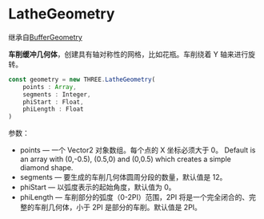 # LatheGeometry

继承自[BufferGeometry](../核心/02.BufferGeometry)

**车削缓冲几何体**，创建具有轴对称性的网格，比如花瓶。车削绕着 Y 轴来进行旋转。

<MyIframe src="https://xarzhi.github.io/geometry/index.html#LatheGeometry"></MyIframe>

```js
const geometry = new THREE.LatheGeometry(
    points : Array,
    segments : Integer,
    phiStart : Float,
    phiLength : Float
)
```

参数：

-   points — 一个 Vector2 对象数组。每个点的 X 坐标必须大于 0。 Default is an array with (0,-0.5), (0.5,0) and (0,0.5) which creates a simple diamond shape.
-   segments — 要生成的车削几何体圆周分段的数量，默认值是 12。
-   phiStart — 以弧度表示的起始角度，默认值为 0。
-   phiLength — 车削部分的弧度（0-2PI）范围，2PI 将是一个完全闭合的、完整的车削几何体，小于 2PI 是部分的车削。默认值是 2PI。

